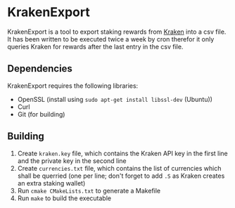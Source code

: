 # KrakenExport
KrakenExport is a tool to export staking rewards from [Kraken](https://www.kraken.com) into a csv file. It has been written to be executed twice a week by cron therefor it only queries Kraken for rewards after the last entry in the csv file.

## Dependencies
KrakenExport requires the following libraries:
* OpenSSL (install using `sudo apt-get install libssl-dev` (Ubuntu))
* Curl
* Git (for building)

## Building
1. Create `kraken.key` file, which contains the Kraken API key in the first line and the private key in the second line
2. Create `currencies.txt` file, which contains the list of currencies which shall be querried (one per line; don't forget to add `.S` as Kraken creates an extra staking wallet)
3. Run `cmake CMakeLists.txt` to generate a Makefile
4. Run `make` to build the executable
